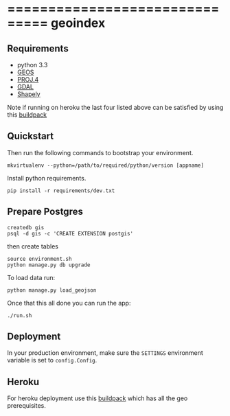===============================
geoindex
===============================

Requirements
-----------
- python 3.3
- [GEOS](http://trac.osgeo.org/geos/)
- [PROJ.4](http://trac.osgeo.org/proj/)
- [GDAL](http://trac.osgeo.org/gdal/)
- [Shapely](http://toblerity.org/shapely/)

Note if running on heroku the last four listed above can be satisfied by using this [buildpack](https://github.com/codeforamerica/heroku-buildpack-pygeo)

Quickstart
----------

Then run the following commands to bootstrap your environment.

```
mkvirtualenv --python=/path/to/required/python/version [appname]
```

Install python requirements.
```
pip install -r requirements/dev.txt
```

Prepare Postgres
----------------

```
createdb gis
psql -d gis -c 'CREATE EXTENSION postgis'
```

then create tables

```
source environment.sh
python manage.py db upgrade
```

To load data run:

```
python manage.py load_geojson
```

Once that this all done you can run the app:

```
./run.sh
```

Deployment
----------

In your production environment, make sure the ``SETTINGS`` environment variable is set to ``config.Config``.

Heroku
------
For heroku deployment use this [buildpack](https://github.com/codeforamerica/heroku-buildpack-pygeo) which has all the geo prerequisites.

